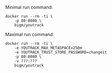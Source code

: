 
Minimal run command:

    docker run --rm -ti \
        -p 80:8080 \ 
        bigm/youtrack
        
Maximal run command:

    docker run --rm -ti \
        -e YOUTRACK_MAX_METASPACE=250m
        -e YOUTRACK_TRUST_STORE_PASSWORD=changeit
        -p 80:8080 \
        -v ???:???
        bigm/youtrack